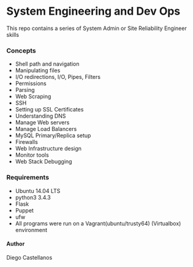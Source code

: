 # System Engineering and Dev Ops
This repo contains a series of System Admin or Site Reliability Engineer skills

### Concepts
- Shell path and navigation
- Manipulating files
- I/O redirections, I/O, Pipes, Filters
- Permissions
- Parsing
- Web Scraping
- SSH
- Setting up SSL Certificates
- Understanding DNS
- Manage Web servers
- Manage Load Balancers
- MySQL Primary/Replica setup
- Firewalls
- Web Infrastructure design
- Monitor tools
- Web Stack Debugging

### Requirements
- Ubuntu 14.04 LTS
- python3 3.4.3
- Flask
- Puppet
- ufw
- All programs were run on a Vagrant(ubuntu/trusty64) (Virtualbox) environment

#### Author
Diego Castellanos
